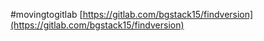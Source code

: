 #movingtogitlab [https://gitlab.com/bgstack15/findversion](https://gitlab.com/bgstack15/findversion)